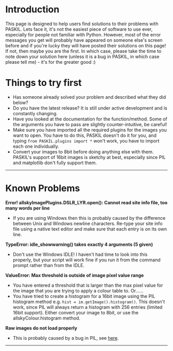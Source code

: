 # Introduction #
This page is designed to help users find solutions to their problems with PASKIL. Lets face it, it's not the easiest piece of software to use ever, especially for people not familiar with Python. However, most of the error messages you get will probably have appeared on someone else's screen before and if you're lucky they will have posted their solutions on this page! If not, then maybe you are the first. In which case, please take the time to note down your solution here (unless it is a bug in PASKIL, in which case please tell me) - it's for the greater good :)


# Things to try first #
  * Has someone already solved your problem and described what they did below?
  * Do you have the latest release? It is still under active development and is constantly changing.
  * Have you looked at the documentation for the function/method. Some of the arguments you have to pass are slightly counter-intuitive, be careful!
  * Make sure you have imported all the required plugins for the images you want to open. You have to do this, PASKIL doesn't do it for you, and typing `from PASKIL.plugins import *` won't work, you have to import each one individually.
  * Convert your images to 8bit before doing anything else with them. PASKIL's support of 16bit images is sketchy at best, especially since PIL and matplotlib don't fully support them.


---

# Known Problems #
**Error! allskyImagePlugins.DSLR\_LYR.open(): Cannot read site info file, too many words per line**
  * If you are using Windows then this is probably caused by the difference between Unix and Windows newline characters. Re-type your site info file using a native text editor and make sure that each entry is on its own line.

**TypeError: idle\_showwarning() takes exactly 4 arguments (5 given)**

  * Don't use the Windows IDLE! I haven't had time to look into this properly, but your script will work fine if you run it from the command prompt rather than from the IDLE.

**ValueError: Max threshold is outside of image pixel value range**

  * You have entered a threshold that is larger than the max pixel value for the image that you are trying to apply a colour table to. Or......
  * You have tried to create a histogram for a 16bit image using the PIL histogram method e.g. `hist = im.getImage().histogram()`. This doesn't work, since PIL will always return a histogram with 256 entries (limited 16bit support). Either convert your image to 8bit, or use the allskyColour.histogram method.

**Raw images do not load properly**

  * This is probably caused by a bug in PIL, see [here](http://code.google.com/p/paskil/issues/detail?id=1).



---
